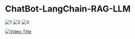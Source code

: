 # ChatBot-LangChain-RAG-LLM

![1](https://github.com/b-fakhar/ChatBot-LangChain-RAG-LLM/assets/59096353/21e4be1a-2cfd-4f90-859b-f8f9f94ade6c)
![2](https://github.com/b-fakhar/ChatBot-LangChain-RAG-LLM/assets/59096353/9b576942-96cf-41e6-92cf-cdef05140a00)
![3](https://github.com/b-fakhar/ChatBot-LangChain-RAG-LLM/assets/59096353/2cdb9bea-7486-4792-bbe2-02bb36f6676c)


[![Video Title](http://img.youtube.com/vi/Pb4PG5IuNeT7ZyjR/0.jpg)](http://www.youtube.com/watch?v=Pb4PG5IuNeT7ZyjR)


